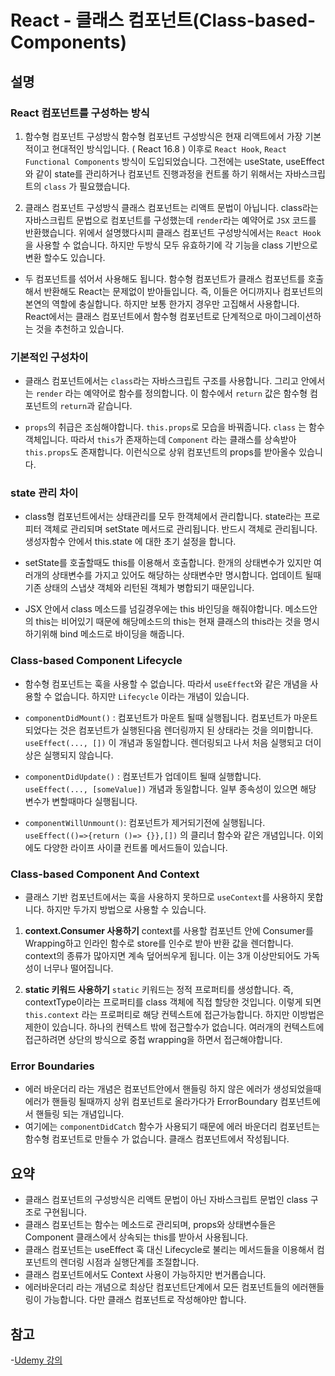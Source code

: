 # React - 클래스 컴포넌트(Class-based-Components)

## 설명

### React 컴포넌트를 구성하는 방식

1. 함수형 컴포넌트 구성방식
   함수형 컴포넌트 구성방식은 현재 리액트에서 가장 기본적이고 현대적인 방식입니다. ( React 16.8 ) 이후로 `React Hook`, `React Functional Components` 방식이 도입되었습니다. 그전에는 useState, useEffect와 같이 state를 관리하거나 컴포넌트 진행과정을 컨트롤 하기 위해서는 자바스크립트의 `class` 가 필요했습니다.

2. 클래스 컴포넌트 구성방식
   클래스 컴포넌트는 리액트 문법이 아닙니다. class라는 자바스크립트 문법으로 컴포넌트를 구성했는데 `render`라는 예약어로 `JSX` 코드를 반환했습니다. 위에서 설명했다시피 클래스 컴포넌트 구성방식에서는 `React Hook`을 사용할 수 없습니다. 하지만 두방식 모두 유효하기에 각 기능을 class 기반으로 변환 할수도 있습니다.

- 두 컴포넌트를 섞어서 사용해도 됩니다. 함수형 컴포넌트가 클래스 컴포넌트를 호출해서 반환해도 React는 문제없이 받아들입니다. 즉, 이들은 어디까지나 컴포넌트의 본연의 역할에 충실합니다. 하지만 보통 한가지 경우만 고집해서 사용합니다. React에서는 클래스 컴포넌트에서 함수형 컴포넌트로 단계적으로 마이그레이션하는 것을 추천하고 있습니다.

### 기본적인 구성차이

- 클래스 컴포넌트에서는 `class`라는 자바스크립트 구조를 사용합니다. 그리고 안에서는 `render` 라는 예약어로 함수를 정의합니다. 이 함수에서 `return` 값은 함수형 컴포넌트의 `return`과 같습니다.

- `props`의 취급은 조심해야합니다. `this.props`로 모습을 바꿔줍니다. `class` 는 함수객체입니다. 따라서 `this`가 존재하는데 `Component` 라는 클래스를 상속받아 `this.props`도 존재합니다. 이런식으로 상위 컴포넌트의 props를 받아올수 있습니다.

### state 관리 차이

- class형 컴포넌트에서는 상태관리를 모두 한객체에서 관리합니다. state라는 프로피터 객체로 관리되며 setState 메서드로 관리됩니다. 반드시 객체로 관리됩니다.
  생성자함수 안에서 this.state 에 대한 초기 설정을 합니다.

- setState를 호출할때도 this를 이용해서 호출합니다. 한개의 상태변수가 있지만 여러개의 상태변수를 가지고 있어도 해당하는 상태변수만 명시합니다. 업데이트 될때 기존 상태의 스냅샷 객체와 리턴된 객체가 병합되기 때문입니다.

- JSX 안에서 class 메소드를 넘길경우에는 this 바인딩을 해줘야합니다. 메소드안의 this는 비어있기 때문에 해당메소드의 this는 현재 클래스의 this라는 것을 명시하기위해 bind 메소드로 바이딩을 해줍니다.

### Class-based Component Lifecycle

- 함수형 컴포넌트는 훅을 사용할 수 없습니다. 따라서 `useEffect`와 같은 개념을 사용할 수 없습니다. 하지만 `Lifecycle` 이라는 개념이 있습니다.

- `componentDidMount()` : 컴포넌트가 마운트 될때 실행됩니다. 컴포넌트가 마운트 되었다는 것은 컴포넌트가 실행된다음 렌더링까지 된 상태라는 것을 의미합니다. `useEffect(..., [])` 이 개념과 동일합니다. 렌더링되고 나서 처음 실행되고 더이상은 실행되지 않습니다.
- `componentDidUpdate()` : 컴포넌트가 업데이트 될때 실행합니다. `useEffect(..., [someValue])` 개념과 동일합니다. 일부 종속성이 있으면 해당 변수가 변할때마다 실행됩니다.
- `componentWillUnmount()`: 컴포넌트가 제거되기전에 실행됩니다. `useEffect(()=>{return ()=> {}},[])` 의 클리너 함수와 같은 개념입니다. 이외에도 다양한 라이프 사이클 컨트롤 메서드들이 있습니다.

### Class-based Component And Context

- 클래스 기반 컴포넌트에서는 훅을 사용하지 못하므로 `useContext`를 사용하지 못합니다. 하지만 두가지 방법으로 사용할 수 있습니다.

1. **context.Consumer 사용하기**
   context를 사용할 컴포넌트 안에 Consumer를 Wrapping하고 인라인 함수로 store를 인수로 받아 반환 값을 렌더합니다. context의 종류가 많아지면 계속 덮어씌우게 됩니다. 이는 3개 이상만되어도 가독성이 너무나 떨어집니다.

2. **static 키워드 사용하기**
   `static` 키워드는 정적 프로퍼티를 생성합니다. 즉, contextType이라는 프로퍼티를 class 객체에 직접 할당한 것입니다. 이렇게 되면 `this.context` 라는 프로퍼티로 해당 컨텍스트에 접근가능합니다. 하지만 이방법은 제한이 있습니다. 하나의 컨텍스트 밖에 접근할수가 없습니다. 여러개의 컨텍스트에 접근하려면 상단의 방식으로 중첩 wrapping을 하면서 접근해야합니다.

### Error Boundaries

- 에러 바운더리 라는 개념은 컴포넌트안에서 핸들링 하지 않은 에러가 생성되었을때 에러가 핸들링 될때까지 상위 컴포넌트로 올라가다가 ErrorBoundary 컴포넌트에서 핸들링 되는 개념입니다.
- 여기에는 `componentDidCatch` 함수가 사용되기 때문에 에러 바운더리 컴포넌트는 함수형 컴포넌트로 만들수 가 없습니다. 클래스 컴포넌트에서 작성됩니다.

## 요약

- 클래스 컴포넌트의 구성방식은 리액트 문법이 아닌 자바스크립트 문법인 class 구조로 구현됩니다.
- 클래스 컴포넌트는 함수는 메소드로 관리되며, props와 상태변수들은 Component 클래스에서 상속되는 this를 받아서 사용됩니다.
- 클래스 컴포넌트는 useEffect 훅 대신 Lifecycle로 불리는 메서드들을 이용해서 컴포넌트의 렌더링 시점과 실행단계를 조절합니다.
- 클래스 컴포넌트에서도 Context 사용이 가능하지만 번거롭습니다.
- 에러바운더리 라는 개념으로 최상단 컴포넌트단계에서 모든 컴포넌트들의 에러핸들링이 가능합니다. 다만 클래스 컴포넌트로 작성해야만 합니다.

## 참고

-[Udemy 강의](http://https://www.udemy.com/course/react-the-complete-guide-incl-redux/learn/lecture/25599684#content)
